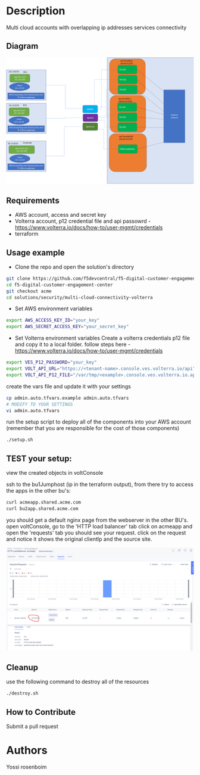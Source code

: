 # Description
Multi cloud accounts with overlapping ip addresses services connectivity

## Diagram

![Multi cloud accounts with overlapping ip addresses services connectivity](multi-cloud-connectivity.png)


## Requirements

- AWS account, access and secret key
- Volterra account, p12 credential file and api passowrd -  https://www.volterra.io/docs/how-to/user-mgmt/credentials
- terraform
## Usage example

- Clone the repo and open the solution's directory
```bash
git clone https://github.com/f5devcentral/f5-digital-customer-engagement-center
cd f5-digital-customer-engagement-center
git checkout acme
cd solutions/security/multi-cloud-connectivity-volterra
```

- Set AWS environment variables
```bash
export AWS_ACCESS_KEY_ID="your_key"
export AWS_SECRET_ACCESS_KEY="your_secret_key"
```

- Set Volterra environment variables
Create a volterra credentials p12 file and copy it to a local folder. follow steps here - https://www.volterra.io/docs/how-to/user-mgmt/credentials
```bash
export VES_P12_PASSWORD="your_key"
export VOLT_API_URL="https://<tenant-name>.console.ves.volterra.io/api"
export VOLT_API_P12_FILE="/var/tmp/<example>.console.ves.volterra.io.api-creds.p12"
```

create the vars file and update it with your settings

```bash
cp admin.auto.tfvars.example admin.auto.tfvars
# MODIFY TO YOUR SETTINGS
vi admin.auto.tfvars
```

run the setup script to deploy all of the components into your AWS account (remember that you are responsible for the cost of those components)

```bash
./setup.sh
```


## TEST your setup:

view the created objects in voltConsole

ssh to the bu1Jumphost (ip in the terraform output), from there try to access the apps in the other bu's:


```bash
curl acmeapp.shared.acme.com
curl bu2app.shared.acme.com
```

you should get a default nginx page from the webserver in the other BU's.
open voltConsole, go to the 'HTTP load balancer' tab
click on acmeapp and open the 'requests' tab
you should see your request. click on the request and notice it shows the original clientIp and the source site.

![Request log](request_log.png)

## Cleanup
use the following command to destroy all of the resources

```bash
./destroy.sh
```


## How to Contribute

Submit a pull request

# Authors
Yossi rosenboim
